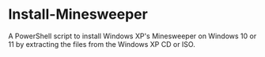 # Install-Minesweeper
A PowerShell script to install Windows XP's Minesweeper on Windows 10 or 11 by extracting the files from the Windows XP CD or ISO.

